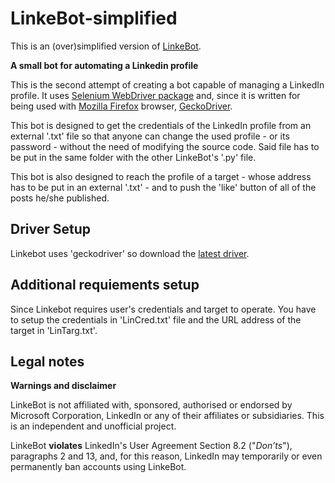 # LinkeBot-simplified
This is an (over)simplified version of [LinkeBot](https://github.com/Doppia-T/LinkeBot).


**A small bot for automating a Linkedin profile**

This is the second attempt of creating a bot capable of managing a LinkedIn profile. It uses [Selenium WebDriver package](https://pypi.org/project/selenium/) and, since it is written for being used with [Mozilla Firefox](https://www.mozilla.org/it/firefox/new/) browser, [GeckoDriver](https://github.com/mozilla/geckodriver/releases).

This bot is designed to get the credentials of the LinkedIn profile from an external '.txt' file so that anyone can change the used profile - or its password - without the need of modifying the source code. Said file has to be put in the same folder with the other LinkeBot's '.py' file.

This bot is also designed to reach the profile of a target - whose address has to be put in an external '.txt' - and to push the 'like' button of all of the posts he/she published. 


## Driver Setup

Linkebot uses 'geckodriver' so download the [latest driver](https://github.com/mozilla/geckodriver/releases). 


## Additional requiements setup

Since Linkebot requires user's credentials and target to operate. You have to setup the credentials in 'LinCred.txt' file and the URL address of the target in 'LinTarg.txt'.


## Legal notes

**Warnings and disclaimer**

LinkeBot is not affiliated with, sponsored, authorised or endorsed by Microsoft Corporation, LinkedIn or any of their affiliates or subsidiaries. This is an independent and unofficial project.

LinkeBot **violates** LinkedIn's User Agreement Section 8.2 ("_Don’ts_"), paragraphs 2 and 13, and, for this reason, LinkedIn may temporarily or even permanently ban accounts using LinkeBot.
